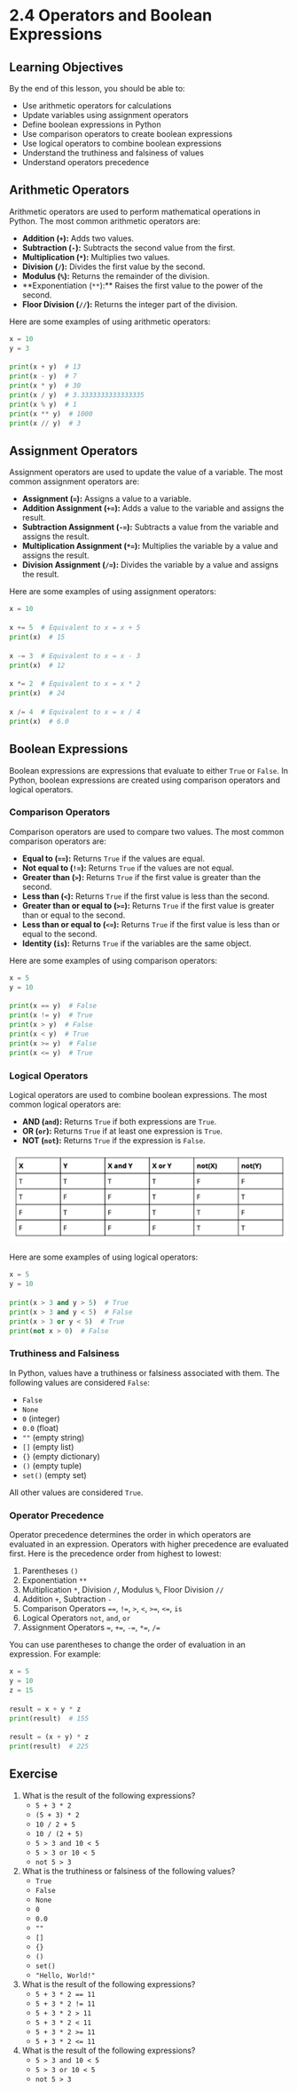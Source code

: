 # 2.4 Operators and Boolean Expressions

## Learning Objectives

By the end of this lesson, you should be able to:

- Use arithmetic operators for calculations
- Update variables using assignment operators
- Define boolean expressions in Python
- Use comparison operators to create boolean expressions
- Use logical operators to combine boolean expressions
- Understand the truthiness and falsiness of values
- Understand operators precedence

## Arithmetic Operators

Arithmetic operators are used to perform mathematical operations in Python. The most common arithmetic operators are:

- **Addition (`+`):** Adds two values.
- **Subtraction (`-`):** Subtracts the second value from the first.
- **Multiplication (`*`):** Multiplies two values.
- **Division (`/`):** Divides the first value by the second.
- **Modulus (`%`):** Returns the remainder of the division.
- **Exponentiation (`**`):\*\* Raises the first value to the power of the second.
- **Floor Division (`//`):** Returns the integer part of the division.

Here are some examples of using arithmetic operators:

```python
x = 10
y = 3

print(x + y)  # 13
print(x - y)  # 7
print(x * y)  # 30
print(x / y)  # 3.3333333333333335
print(x % y)  # 1
print(x ** y)  # 1000
print(x // y)  # 3
```

## Assignment Operators

Assignment operators are used to update the value of a variable. The most common assignment operators are:

- **Assignment (`=`):** Assigns a value to a variable.
- **Addition Assignment (`+=`):** Adds a value to the variable and assigns the result.
- **Subtraction Assignment (`-=`):** Subtracts a value from the variable and assigns the result.
- **Multiplication Assignment (`*=`):** Multiplies the variable by a value and assigns the result.
- **Division Assignment (`/=`):** Divides the variable by a value and assigns the result.

Here are some examples of using assignment operators:

```python
x = 10

x += 5  # Equivalent to x = x + 5
print(x)  # 15

x -= 3  # Equivalent to x = x - 3
print(x)  # 12

x *= 2  # Equivalent to x = x * 2
print(x)  # 24

x /= 4  # Equivalent to x = x / 4
print(x)  # 6.0
```

## Boolean Expressions

Boolean expressions are expressions that evaluate to either `True` or `False`. In Python, boolean expressions are created using comparison operators and logical operators.

### Comparison Operators

Comparison operators are used to compare two values. The most common comparison operators are:

- **Equal to (`==`):** Returns `True` if the values are equal.
- **Not equal to (`!=`):** Returns `True` if the values are not equal.
- **Greater than (`>`):** Returns `True` if the first value is greater than the second.
- **Less than (`<`):** Returns `True` if the first value is less than the second.
- **Greater than or equal to (`>=`):** Returns `True` if the first value is greater than or equal to the second.
- **Less than or equal to (`<=`):** Returns `True` if the first value is less than or equal to the second.
- **Identity (`is`):** Returns `True` if the variables are the same object.

Here are some examples of using comparison operators:

```python
x = 5
y = 10

print(x == y)  # False
print(x != y)  # True
print(x > y)  # False
print(x < y)  # True
print(x >= y)  # False
print(x <= y)  # True
```

### Logical Operators

Logical operators are used to combine boolean expressions. The most common logical operators are:

- **AND (`and`):** Returns `True` if both expressions are `True`.
- **OR (`or`):** Returns `True` if at least one expression is `True`.
- **NOT (`not`):** Returns `True` if the expression is `False`.

![Logical Operators](assets/truth-table.png)

Here are some examples of using logical operators:

```python
x = 5
y = 10

print(x > 3 and y > 5)  # True
print(x > 3 and y < 5)  # False
print(x > 3 or y < 5)  # True
print(not x > 0)  # False
```

### Truthiness and Falsiness

In Python, values have a truthiness or falsiness associated with them. The following values are considered `False`:

- `False`
- `None`
- `0` (integer)
- `0.0` (float)
- `""` (empty string)
- `[]` (empty list)
- `{}` (empty dictionary)
- `()` (empty tuple)
- `set()` (empty set)

All other values are considered `True`.

### Operator Precedence

Operator precedence determines the order in which operators are evaluated in an expression. Operators with higher precedence are evaluated first. Here is the precedence order from highest to lowest:

1. Parentheses `()`
2. Exponentiation `**`
3. Multiplication `*`, Division `/`, Modulus `%`, Floor Division `//`
4. Addition `+`, Subtraction `-`
5. Comparison Operators `==`, `!=`, `>`, `<`, `>=`, `<=`, `is`
6. Logical Operators `not`, `and`, `or`
7. Assignment Operators `=`, `+=`, `-=`, `*=`, `/=`

You can use parentheses to change the order of evaluation in an expression. For example:

```python
x = 5
y = 10
z = 15

result = x + y * z
print(result)  # 155

result = (x + y) * z
print(result)  # 225
```

## Exercise

1. What is the result of the following expressions?
   - `5 + 3 * 2`
   - `(5 + 3) * 2`
   - `10 / 2 + 5`
   - `10 / (2 + 5)`
   - `5 > 3 and 10 < 5`
   - `5 > 3 or 10 < 5`
   - `not 5 > 3`
2. What is the truthiness or falsiness of the following values?
   - `True`
   - `False`
   - `None`
   - `0`
   - `0.0`
   - `""`
   - `[]`
   - `{}`
   - `()`
   - `set()`
   - `"Hello, World!"`
3. What is the result of the following expressions?
   - `5 + 3 * 2 == 11`
   - `5 + 3 * 2 != 11`
   - `5 + 3 * 2 > 11`
   - `5 + 3 * 2 < 11`
   - `5 + 3 * 2 >= 11`
   - `5 + 3 * 2 <= 11`
4. What is the result of the following expressions?
   - `5 > 3 and 10 < 5`
   - `5 > 3 or 10 < 5`
   - `not 5 > 3`
